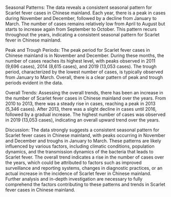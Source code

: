 Seasonal Patterns: The data reveals a consistent seasonal pattern for Scarlet fever cases in Chinese mainland. Each year, there is a peak in cases during November and December, followed by a decline from January to March. The number of cases remains relatively low from April to August but starts to increase again from September to October. This pattern recurs throughout the years, indicating a consistent seasonal pattern for Scarlet fever in Chinese mainland.

Peak and Trough Periods: The peak period for Scarlet fever cases in Chinese mainland is in November and December. During these months, the number of cases reaches its highest level, with peaks observed in 2011 (9,696 cases), 2014 (8,615 cases), and 2019 (13,053 cases). The trough period, characterized by the lowest number of cases, is typically observed from January to March. Overall, there is a clear pattern of peak and trough periods evident in the data.

Overall Trends: Assessing the overall trends, there has been an increase in the number of Scarlet fever cases in Chinese mainland over the years. From 2010 to 2013, there was a steady rise in cases, reaching a peak in 2013 (5,346 cases). After 2013, there was a slight decline in cases until 2016, followed by a gradual increase. The highest number of cases was observed in 2019 (13,053 cases), indicating an overall upward trend over the years.

Discussion: The data strongly suggests a consistent seasonal pattern for Scarlet fever cases in Chinese mainland, with peaks occurring in November and December and troughs in January to March. These patterns are likely influenced by various factors, including climatic conditions, population dynamics, and the transmission dynamics of the bacteria that leads to Scarlet fever. The overall trend indicates a rise in the number of cases over the years, which could be attributed to factors such as improved surveillance and reporting systems, changes in diagnostic practices, or an actual increase in the incidence of Scarlet fever in Chinese mainland. Further analysis and in-depth investigation are necessary to fully comprehend the factors contributing to these patterns and trends in Scarlet fever cases in Chinese mainland.
